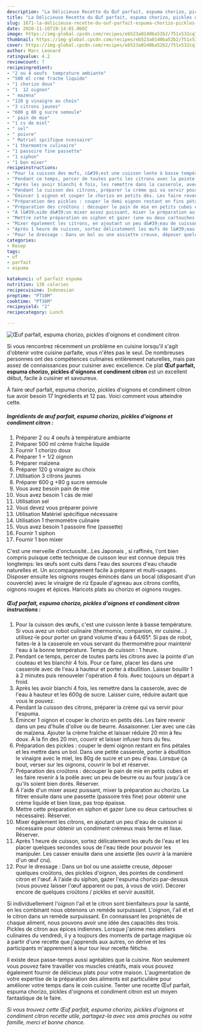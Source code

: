 ```yaml
---
description: "La Délicieuse Recette du Œuf parfait, espuma chorizo, pickles d&amp;#39;oignons et condiment citron"
title: "La Délicieuse Recette du Œuf parfait, espuma chorizo, pickles d&amp;#39;oignons et condiment citron"
slug: 1671-la-delicieuse-recette-du-ouf-parfait-espuma-chorizo-pickles-d-and-39-oignons-et-condiment-citron
date: 2020-11-16T19:14:01.060Z
image: https://img-global.cpcdn.com/recipes/eb523a0140ba52b2/751x532cq70/oeuf-parfait-espuma-chorizo-pickles-doignons-et-condiment-citron-photo-principale-de-la-recette.jpg
thumbnail: https://img-global.cpcdn.com/recipes/eb523a0140ba52b2/751x532cq70/oeuf-parfait-espuma-chorizo-pickles-doignons-et-condiment-citron-photo-principale-de-la-recette.jpg
cover: https://img-global.cpcdn.com/recipes/eb523a0140ba52b2/751x532cq70/oeuf-parfait-espuma-chorizo-pickles-doignons-et-condiment-citron-photo-principale-de-la-recette.jpg
author: Marc Leonard
ratingvalue: 4.2
reviewcount: 7
recipeingredient:
- "2 ou 4 oeufs  temprature ambiante"
- "500 ml crme frache liquide"
- "1 chorizo doux"
- "1  12 oignon"
- " mazena"
- "120 g vinaigre au choix"
- "3 citrons jaunes"
- "600 g 80 g sucre semoule"
- " pain de mie"
- "1 cs de miel"
- " sel"
- " poivre"
- " Matriel spcifique ncessaire"
- "1 thermomtre culinaire"
- "1 passoire fine passette"
- "1 siphon"
- "1 bon mixer"
recipeinstructions:
- "Pour la cuisson des œufs, c&#39;est une cuisson lente à basse température. Si vous avez un robot culinaire (thermomix, companion, mr cuisine...) utilisez-le pour porter un grand volume d&#39;eau à 64/65°. Si pas de robot, faites-le à la casserole en vous servant du thermomètre pour maintenir l&#39;eau à la bonne température. Temps de cuisson : 1 heure."
- "Pendant ce temps, percer de toutes parts les citrons avec la pointe d&#39;un couteau et les blanchir 4 fois. Pour ce faire, placer les dans une casserole avec de l&#39;eau à hauteur et porter à ébullition. Laisser bouillir 1 à 2 minutes puis renouveler l&#39;opération 4 fois. Avec toujours un départ à froid."
- "Après les avoir blanchi 4 fois, les remettre dans la casserole, avec de l&#39;eau à hauteur et les 600g de sucre. Laisser cuire, réduire autant que vous le pouvez."
- "Pendant la cuisson des citrons, préparer la crème qui va servir pour l&#39;espuma."
- "Émincer 1 oignon et couper le chorizo en petits dés. Les faire revenir dans un peu d&#39;huile d&#39;olive ou de beurre. Assaisonner. Lier avec une càs de maïzena. Ajouter la crème fraîche et laisser réduire 20 min à feu doux. À la fin des 20 min, couvrir et laisser infuser hors du feu."
- "Préparation des pickles : couper le demi oignon restant en fins pétales et les mettre dans un bol. Dans une petite casserole, porter à ébullition le vinaigre avec le miel, les 80g de sucre et un peu d&#39;eau. Lorsque ça bout, verser sur les oignons, couvrir le bol et réserver."
- "Préparation des croûtons : découper le pain de mie en petits cubes et les faire revenir à la poêle avec un peu de beurre ou au four jusqu&#39;à ce qu&#39;ils soient bien dorés. Réserver."
- "À l&#39;aide d&#39;un mixer assez puissant, mixer la préparation au chorizo. La filtrer ensuite dans une passette (passoire très fine) pour obtenir une crème liquide et bien lisse, pas trop épaisse."
- "Mettre cette préparation en siphon et gazer (une ou deux cartouches si nécessaire). Réserver."
- "Mixer également les citrons, en ajoutant un peu d&#39;eau de cuisson si nécessaire pour obtenir un condiment crémeux mais ferme et lisse. Réserver."
- "Après 1 heure de cuisson, sortez délicatement les œufs de l&#39;eau et les placer quelques secondes sous de l&#39;eau tiède pour pouvoir les manipuler. Les casser ensuite dans une assiette (les ouvrir à la manière d&#39;un œuf cru)."
- "Pour le dressage : Dans un bol ou une assiette creuse, déposer quelques croûtons, des pickles d&#39;oignon, des pointes de condiment citron et l&#39;œuf. À l&#39;aide du siphon, gazer l&#39;espuma chorizo par-dessus (vous pouvez laisser l&#39;œuf apparent ou pas, à vous de voir). Décorer encore de quelques croûtons / pickles et servir aussitôt."
categories:
- Resep
tags:
- uf
- parfait
- espuma

katakunci: uf parfait espuma 
nutrition: 138 calories
recipecuisine: Indonesian
preptime: "PT10M"
cooktime: "PT36M"
recipeyield: "2"
recipecategory: Lunch

---
```



![Œuf parfait, espuma chorizo, pickles d&#39;oignons et condiment citron](https://img-global.cpcdn.com/recipes/eb523a0140ba52b2/751x532cq70/oeuf-parfait-espuma-chorizo-pickles-doignons-et-condiment-citron-photo-principale-de-la-recette.jpg)

Si vous rencontrez récemment un problème en cuisine lorsqu'il s'agit d'obtenir votre cuisine parfaite, vous n'êtes pas le seul. De nombreuses personnes ont des compétences culinaires entièrement naturelles, mais pas assez de connaissances pour cuisiner avec excellence. Ce plat <strong> Œuf parfait, espuma chorizo, pickles d&#39;oignons et condiment citron </strong> est un excellent début, facile à cuisiner et savoureux.

<!--inarticleads1-->

À faire œuf parfait, espuma chorizo, pickles d&#39;oignons et condiment citron tue avoir besoin 17 Ingrédients et 12 pas. Voici comment vous atteindre cette.

##### Ingrédients de œuf parfait, espuma chorizo, pickles d&#39;oignons et condiment citron :

1. Préparer 2 ou 4 oeufs à température ambiante
1. Préparer 500 ml crème fraîche liquide
1. Fournir 1 chorizo doux
1. Préparer 1 + 1/2 oignon
1. Préparer  maïzena
1. Préparer 120 g vinaigre au choix
1. Utilisation 3 citrons jaunes
1. Préparer 600 g +80 g sucre semoule
1. Vous avez besoin  pain de mie
1. Vous avez besoin 1 càs de miel
1. Utilisation  sel
1. Vous devez vous préparer  poivre
1. Utilisation  Matériel spécifique nécessaire
1. Utilisation 1 thermomètre culinaire
1. Vous avez besoin 1 passoire fine (passette)
1. Fournir 1 siphon
1. Fournir 1 bon mixer


C&#39;est une merveille d&#39;onctuosité…Les Japonais , si raffinés, l&#39;ont bien compris puisque cette technique de cuisson leur est connue depuis très longtemps: les œufs sont cuits dans l&#39;eau des sources d&#39;eau chaude naturelles et. Un accompagnement facile à préparer et multi-usages. Disposer ensuite les oignons rouges émincés dans un bocal (disposant d&#39;un couvercle) avec le vinaigre de riz Epaule d&#39;agneau aux citrons confits, oignons rouges et épices. Haricots plats au chorizo et oignons rouges. 

<!--inarticleads2-->

##### Œuf parfait, espuma chorizo, pickles d&#39;oignons et condiment citron instructions :

1. Pour la cuisson des œufs, c&#39;est une cuisson lente à basse température. Si vous avez un robot culinaire (thermomix, companion, mr cuisine...) utilisez-le pour porter un grand volume d&#39;eau à 64/65°. Si pas de robot, faites-le à la casserole en vous servant du thermomètre pour maintenir l&#39;eau à la bonne température. Temps de cuisson : 1 heure.
1. Pendant ce temps, percer de toutes parts les citrons avec la pointe d&#39;un couteau et les blanchir 4 fois. Pour ce faire, placer les dans une casserole avec de l&#39;eau à hauteur et porter à ébullition. Laisser bouillir 1 à 2 minutes puis renouveler l&#39;opération 4 fois. Avec toujours un départ à froid.
1. Après les avoir blanchi 4 fois, les remettre dans la casserole, avec de l&#39;eau à hauteur et les 600g de sucre. Laisser cuire, réduire autant que vous le pouvez.
1. Pendant la cuisson des citrons, préparer la crème qui va servir pour l&#39;espuma.
1. Émincer 1 oignon et couper le chorizo en petits dés. Les faire revenir dans un peu d&#39;huile d&#39;olive ou de beurre. Assaisonner. Lier avec une càs de maïzena. Ajouter la crème fraîche et laisser réduire 20 min à feu doux. À la fin des 20 min, couvrir et laisser infuser hors du feu.
1. Préparation des pickles : couper le demi oignon restant en fins pétales et les mettre dans un bol. Dans une petite casserole, porter à ébullition le vinaigre avec le miel, les 80g de sucre et un peu d&#39;eau. Lorsque ça bout, verser sur les oignons, couvrir le bol et réserver.
1. Préparation des croûtons : découper le pain de mie en petits cubes et les faire revenir à la poêle avec un peu de beurre ou au four jusqu&#39;à ce qu&#39;ils soient bien dorés. Réserver.
1. À l&#39;aide d&#39;un mixer assez puissant, mixer la préparation au chorizo. La filtrer ensuite dans une passette (passoire très fine) pour obtenir une crème liquide et bien lisse, pas trop épaisse.
1. Mettre cette préparation en siphon et gazer (une ou deux cartouches si nécessaire). Réserver.
1. Mixer également les citrons, en ajoutant un peu d&#39;eau de cuisson si nécessaire pour obtenir un condiment crémeux mais ferme et lisse. Réserver.
1. Après 1 heure de cuisson, sortez délicatement les œufs de l&#39;eau et les placer quelques secondes sous de l&#39;eau tiède pour pouvoir les manipuler. Les casser ensuite dans une assiette (les ouvrir à la manière d&#39;un œuf cru).
1. Pour le dressage : Dans un bol ou une assiette creuse, déposer quelques croûtons, des pickles d&#39;oignon, des pointes de condiment citron et l&#39;œuf. À l&#39;aide du siphon, gazer l&#39;espuma chorizo par-dessus (vous pouvez laisser l&#39;œuf apparent ou pas, à vous de voir). Décorer encore de quelques croûtons / pickles et servir aussitôt.


Si individuellement l&#39;oignon l&#39;ail et le citron sont bienfaiteurs pour la santé, en les combinant nous obtenons un remède surpuissant. L&#39;oignon, l&#39;ail et et le citron dans un remède surpuissant. En connaissant les propriétés de chaque aliment, nous pouvons avoir une idée des capacités des trois. Pickles de citron aux épices indiennes. Lorsque j&#39;anime mes ateliers culinaires du vendredi, il y a toujours des moments de partage magique où à partir d&#39;une recette que j&#39;apprends aux autres, on dérive et les participants m&#39;apprennent à leur tour leur recette fétiche. 

<!--inarticleads1-->

<p>
Il existe deux passe-temps aussi agréables que la cuisine. Non seulement vous pouvez faire travailler vos muscles créatifs, mais vous pouvez également fournir de délicieux plats pour votre maison. L'augmentation de votre expertise de la préparation des aliments est particulière pour améliorer votre temps dans le coin cuisine. Tenter une recette Œuf parfait, espuma chorizo, pickles d&#39;oignons et condiment citron est un moyen fantastique de le faire.
</p>

<p>
<i>Si vous trouvez cette Œuf parfait, espuma chorizo, pickles d&#39;oignons et condiment citron recette utile, partagez-la avec vos amis proches ou votre famille, merci et bonne chance.</i>
</p>
